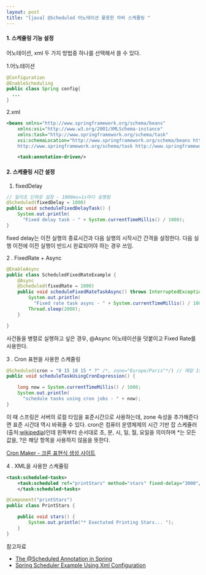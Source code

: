 ```yaml
---
layout: post
title: "[java] @Scheduled 어노테이션 활용한 자바 스케쥴링 "
---
```



#### 1. 스케쥴링 기능 설정

어노테이션, xml 두 가지 방법중 하나를 선택해서 쓸 수 있다.

1.어노테이션

```java
@Configuration
@EnableScheduling
public class Spring config{
  ...
}
```

2.xml

```xml
<beans xmlns="http://www.springframework.org/schema/beans"
	xmlns:xsi="http://www.w3.org/2001/XMLSchema-instance"
	xmlns:task="http://www.springframework.org/schema/task"
	xsi:schemaLocation="http://www.springframework.org/schema/beans https://www.springframework.org/schema/beans/spring-beans.xsd
	http://www.springframework.org/schema/task http://www.springframework.org/schema/task/spring-task.xsd">

	<task:annotation-driven/>
```

#### 2. 스케쥴링 시간 설정

1. fixedDelay

```java
// 밀리초 단위로 설정 - 1000ms=1s마다 실행됨
@Scheduled(fixedDelay = 1000)
public void scheduleFixedDelayTask() {
    System.out.println(
      "Fixed delay task - " + System.currentTimeMillis() / 1000);
}
```

fixed delay는 이전 실행의 종료시간과 다음 실행의 시작시간 간격을 설정한다. 다음 실행 이전에 이전 실행이 반드시 완료되어야 하는 경우 쓰임.

2 . FixedRate + Async

```java
@EnableAsync
public class ScheduledFixedRateExample {
    @Async
    @Scheduled(fixedRate = 1000)
    public void scheduleFixedRateTaskAsync() throws InterruptedException {
        System.out.println(
          "Fixed rate task async - " + System.currentTimeMillis() / 1000);
        Thread.sleep(2000);
    }

}
```

사건들을 병렬로 실행하고 싶은 경우, @Async 어노테이션을 덧붙이고 Fixed Rate를 사용한다.

3 . Cron 표현을 사용한 스케줄링

```java
@Scheduled(cron = "0 15 10 15 * ?" /*, zone="Europe/Paris"*/) // 매달 15일, 10시 15분에 실행
public void scheduleTaskUsingCronExpression() {

    long now = System.currentTimeMillis() / 1000;
    System.out.println(
      "schedule tasks using cron jobs - " + now);
}

```

이 때 스프링은 서버의 로컬 타임을 표준시간으로 사용하는데, zone 속성을 추가해준다면 표준 시간대 역시 바꿔줄 수 있다. cron은 컴퓨터 운영체제의 시간 기반 잡 스케쥴러(출처:[wikipedia](https://ko.wikipedia.org/wiki/Cron))인데 왼쪽부터 순서대로 초, 분, 시, 일, 월, 요일을 의미하며 \*는 모든 값을, ?은 해당 항목을 사용하지 않음을 뜻한다.

[Cron Maker - 크론 표현식 생성 사이트 ](http://www.cronmaker.com/;jsessionid=node0hax1d8ad4ecxfpum15o8l3jp1417306.node0?0)

4 . XML을 사용한 스케쥴링

```xml
<task:scheduled-tasks>
	<task:scheduled ref="printStars" method="stars" fixed-delay="3000"/>
	</task:scheduled-tasks>
```

```java
@Component("printStars")
public class PrintStars {

	public void stars() {
		System.out.println("* Exectuted Printing Stars... ");
	}
}
```

참고자료

- [The @Scheduled Annotation in Spring](https://www.baeldung.com/spring-scheduled-tasks#parameterizing-the-schedule)
- [Spring Scheduler Example Using Xml Configuration](https://www.technicalkeeda.com/spring-tutorials/spring-scheduler-example-using-xml-configuration)
